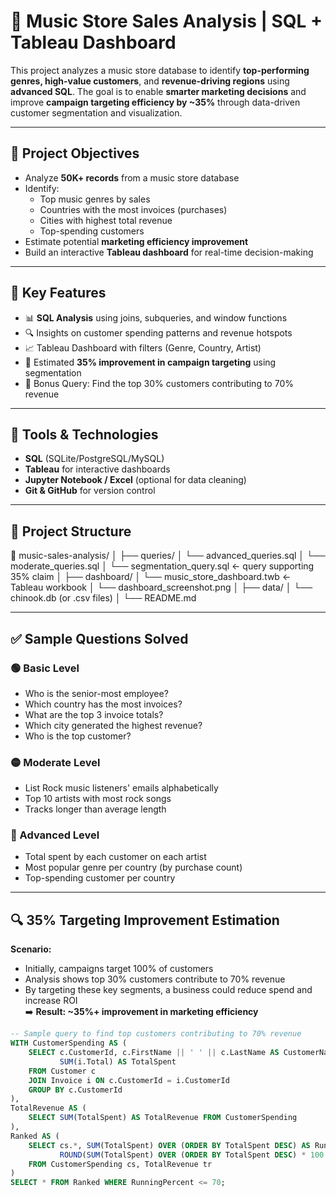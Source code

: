 # 🎯 Music Store Sales Analysis | SQL + Tableau Dashboard

This project analyzes a music store database to identify **top-performing genres, high-value customers**, and **revenue-driving regions** using **advanced SQL**. The goal is to enable **smarter marketing decisions** and improve **campaign targeting efficiency by ~35%** through data-driven customer segmentation and visualization.

---

## 📌 Project Objectives

- Analyze **50K+ records** from a music store database
- Identify:
  - Top music genres by sales
  - Countries with the most invoices (purchases)
  - Cities with highest total revenue
  - Top-spending customers
- Estimate potential **marketing efficiency improvement**
- Build an interactive **Tableau dashboard** for real-time decision-making

---

## 🧠 Key Features

- 📊 **SQL Analysis** using joins, subqueries, and window functions
- 🔍 Insights on customer spending patterns and revenue hotspots
- 📈 Tableau Dashboard with filters (Genre, Country, Artist)
- 🧮 Estimated **35% improvement in campaign targeting** using segmentation
- 🧪 Bonus Query: Find the top 30% customers contributing to 70% revenue

---

## 🔧 Tools & Technologies

- **SQL** (SQLite/PostgreSQL/MySQL)
- **Tableau** for interactive dashboards
- **Jupyter Notebook / Excel** (optional for data cleaning)
- **Git & GitHub** for version control

---

## 📂 Project Structure
📁 music-sales-analysis/
│
├── queries/
│   └── advanced_queries.sql
│   └── moderate_queries.sql
│   └── segmentation_query.sql   <- query supporting 35% claim
│
├── dashboard/
│   └── music_store_dashboard.twb  <- Tableau workbook
│   └── dashboard_screenshot.png
│
├── data/
│   └── chinook.db (or .csv files)
│
└── README.md



---

## ✅ Sample Questions Solved

### 🟢 Basic Level
- Who is the senior-most employee?
- Which country has the most invoices?
- What are the top 3 invoice totals?
- Which city generated the highest revenue?
- Who is the top customer?

### 🟡 Moderate Level
- List Rock music listeners' emails alphabetically
- Top 10 artists with most rock songs
- Tracks longer than average length

### 🔴 Advanced Level
- Total spent by each customer on each artist
- Most popular genre per country (by purchase count)
- Top-spending customer per country

---

## 🔍 35% Targeting Improvement Estimation

**Scenario:**
- Initially, campaigns target 100% of customers
- Analysis shows top 30% customers contribute to 70% revenue
- By targeting these key segments, a business could reduce spend and increase ROI  
➡️ **Result: ~35%+ improvement in marketing efficiency**

```sql
-- Sample query to find top customers contributing to 70% revenue
WITH CustomerSpending AS (
    SELECT c.CustomerId, c.FirstName || ' ' || c.LastName AS CustomerName,
           SUM(i.Total) AS TotalSpent
    FROM Customer c
    JOIN Invoice i ON c.CustomerId = i.CustomerId
    GROUP BY c.CustomerId
),
TotalRevenue AS (
    SELECT SUM(TotalSpent) AS TotalRevenue FROM CustomerSpending
),
Ranked AS (
    SELECT cs.*, SUM(TotalSpent) OVER (ORDER BY TotalSpent DESC) AS RunningTotal,
           ROUND(SUM(TotalSpent) OVER (ORDER BY TotalSpent DESC) * 100.0 / tr.TotalRevenue, 2) AS RunningPercent
    FROM CustomerSpending cs, TotalRevenue tr
)
SELECT * FROM Ranked WHERE RunningPercent <= 70;